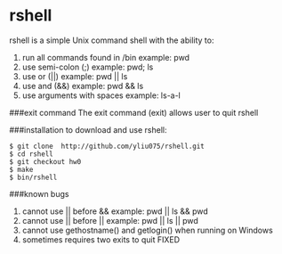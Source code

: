 # rshell

rshell is a simple Unix command shell with the ability to:
1. run all commands found in /bin   example: pwd
2. use semi-colon (;)               example: pwd; ls
3. use or (||)                      example: pwd || ls
4. use and (&&)                     example: pwd && ls
5. use arguments with spaces        example: ls-a-l

###exit command
The exit command (exit) allows user to quit rshell

###installation
to download and use rshell:
```
$ git clone  http://github.com/yliu075/rshell.git
$ cd rshell
$ git checkout hw0
$ make
$ bin/rshell
```

###known bugs
1. cannot use || before &&          example: pwd || ls && pwd
2. cannot use || before ||          example: pwd || ls || pwd
3. cannot use gethostname() and getlogin() when running on Windows
4. sometimes requires two exits to quit FIXED